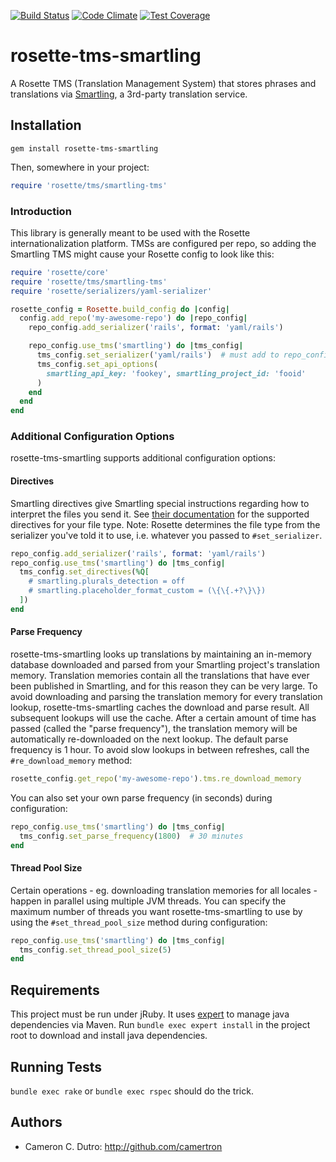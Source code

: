 [![Build Status](https://travis-ci.org/rosette-proj/rosette-tms-smartling.svg)](https://travis-ci.org/rosette-proj/rosette-tms-smartling) [![Code Climate](https://codeclimate.com/github/rosette-proj/rosette-tms-smartling/badges/gpa.svg)](https://codeclimate.com/github/rosette-proj/rosette-tms-smartling) [![Test Coverage](https://codeclimate.com/github/rosette-proj/rosette-tms-smartling/badges/coverage.svg)](https://codeclimate.com/github/rosette-proj/rosette-tms-smartling/coverage)

rosette-tms-smartling
===========================

A Rosette TMS (Translation Management System) that stores phrases and translations via [Smartling](https://smartling.com), a 3rd-party translation service.

## Installation

`gem install rosette-tms-smartling`

Then, somewhere in your project:

```ruby
require 'rosette/tms/smartling-tms'
```

### Introduction

This library is generally meant to be used with the Rosette internationalization platform. TMSs are configured per repo, so adding the Smartling TMS might cause your Rosette config to look like this:

```ruby
require 'rosette/core'
require 'rosette/tms/smartling-tms'
require 'rosette/serializers/yaml-serializer'

rosette_config = Rosette.build_config do |config|
  config.add_repo('my-awesome-repo') do |repo_config|
    repo_config.add_serializer('rails', format: 'yaml/rails')

    repo_config.use_tms('smartling') do |tms_config|
      tms_config.set_serializer('yaml/rails')  # must add to repo_config above
      tms_config.set_api_options(
        smartling_api_key: 'fookey', smartling_project_id: 'fooid'
      )
    end
  end
end
```

### Additional Configuration Options

rosette-tms-smartling supports additional configuration options:

#### Directives

Smartling directives give Smartling special instructions regarding how to interpret the files you send it. See [their documentation](http://docs.smartling.com/pages/supported-file-types/) for the supported directives for your file type. Note: Rosette determines the file type from the serializer you've told it to use, i.e. whatever you passed to `#set_serializer`.

```ruby
repo_config.add_serializer('rails', format: 'yaml/rails')
repo_config.use_tms('smartling') do |tms_config|
  tms_config.set_directives(%Q[
    # smartling.plurals_detection = off
    # smartling.placeholder_format_custom = (\{\{.+?\}\})
  ])
end
```

#### Parse Frequency

rosette-tms-smartling looks up translations by maintaining an in-memory database downloaded and parsed from your Smartling project's translation memory. Translation memories contain all the translations that have ever been published in Smartling, and for this reason they can be very large. To avoid downloading and parsing the translation memory for every translation lookup, rosette-tms-smartling caches the download and parse result. All subsequent lookups will use the cache. After a certain amount of time has passed (called the "parse frequency"), the translation memory will be automatically re-downloaded on the next lookup. The default parse frequency is 1 hour. To avoid slow lookups in between refreshes, call the `#re_download_memory` method:

```ruby
rosette_config.get_repo('my-awesome-repo').tms.re_download_memory
```

You can also set your own parse frequency (in seconds) during configuration:

```ruby
repo_config.use_tms('smartling') do |tms_config|
  tms_config.set_parse_frequency(1800)  # 30 minutes
end
```

#### Thread Pool Size

Certain operations - eg. downloading translation memories for all locales - happen in parallel using multiple JVM threads. You can specify the maximum number of threads you want rosette-tms-smartling to use by using the `#set_thread_pool_size` method during configuration:

```ruby
repo_config.use_tms('smartling') do |tms_config|
  tms_config.set_thread_pool_size(5)
end
```

## Requirements

This project must be run under jRuby. It uses [expert](https://github.com/camertron/expert) to manage java dependencies via Maven. Run `bundle exec expert install` in the project root to download and install java dependencies.

## Running Tests

`bundle exec rake` or `bundle exec rspec` should do the trick.

## Authors

* Cameron C. Dutro: http://github.com/camertron
